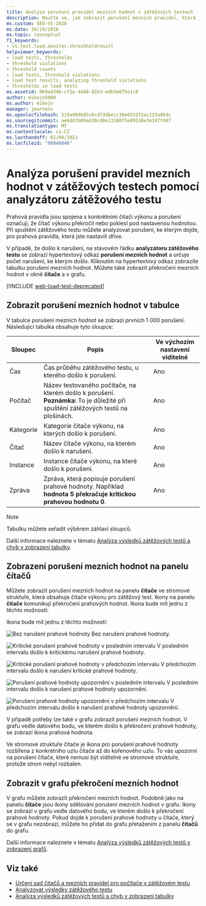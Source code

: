 ```yaml
---
title: Analýza porušení pravidel mezních hodnot v zátěžových testech
description: Naučte se, jak zobrazit porušení mezních pravidel, která jste nastavili, abyste mohli analyzovat porušení.
ms.custom: SEO-VS-2020
ms.date: 10/19/2016
ms.topic: conceptual
f1_keywords:
- vs.test.load.monitor.threshholdresult
helpviewer_keywords:
- load tests, thresholds
- threshold violations
- threshold counts
- load tests, threshold violations
- load test results, analyzing threshold violations
- thresholds in load tests
ms.assetid: 969ed346-cf2e-4d48-82b3-edb3e075e1c0
author: mikejo5000
ms.author: mikejo
manager: jmartens
ms.openlocfilehash: 519a908b85c6cdf3dbecc38e032d72ac223a8bdc
ms.sourcegitcommit: ae6d47b09a439cd0e13180f5e89510e3e347fd47
ms.translationtype: MT
ms.contentlocale: cs-CZ
ms.lasthandoff: 02/08/2021
ms.locfileid: "99948046"
---
```

# <a name="analyzing-threshold-rule-violations-in-load-tests-using-the-load-test-analyzer"></a>Analýza porušení pravidel mezních hodnot v zátěžových testech pomocí analyzátoru zátěžového testu

Prahová pravidla jsou spojena s konkrétními čítači výkonu a porušení označují, že čítač výkonu překročil nebo poklesl pod nastavenou hodnotou. Při spuštění zátěžového testu můžete analyzovat porušení, ke kterým dojde, pro prahová pravidla, která jste nastavili dříve.

V případě, že došlo k narušení, na stavovém řádku **analyzátoru zátěžového testu** se zobrazí hypertextový odkaz **porušení mezních hodnot** a určuje počet narušení, ke kterým došlo. Kliknutím na hypertextový odkaz zobrazíte tabulku porušení mezních hodnot. Můžete také zobrazit překročení mezních hodnot v okně **čítače** a v grafu.

[!INCLUDE [web-load-test-deprecated](includes/web-load-test-deprecated.md)]

## <a name="view-threshold-violations-in-the-table"></a>Zobrazit porušení mezních hodnot v tabulce

V tabulce porušení mezních hodnot se zobrazí prvních 1 000 porušení. Následující tabulka obsahuje tyto sloupce:

|Sloupec|Popis|Ve výchozím nastavení viditelné|
|-|-|-|
|Čas|Čas průběhu zátěžového testu, u kterého došlo k porušení.|Ano|
|Počítač|Název testovaného počítače, na kterém došlo k porušení. **Poznámka:**  To je důležité při spuštění zátěžových testů na plošinách.|Ano|
|Kategorie|Kategorie čítače výkonu, na kterých došlo k porušení.|Ano|
|Čítač|Název čítače výkonu, na kterém došlo k narušení.|Ano|
|Instance|Instance čítače výkonu, na které došlo k porušení.|Ano|
|Zpráva|Zpráva, která popisuje porušení prahové hodnoty. Například **hodnota 5 překračuje kritickou prahovou hodnotu 0**.|Ano|

> [!NOTE]
> Tabulku můžete seřadit výběrem záhlaví sloupců.

Další informace naleznete v tématu [Analýza výsledků zátěžových testů a chyb v zobrazení tabulky](../test/analyze-load-test-results-and-errors-in-the-tables-view.md).

## <a name="view-threshold-violations-in-the-counters-panel"></a>Zobrazení porušení mezních hodnot na panelu čítačů

Můžete zobrazit porušení mezních hodnot na panelu **čítače** ve stromové struktuře, která obsahuje čítače výkonu pro zátěžový test. Ikony na panelu **čítače** komunikují překročení prahových hodnot. Ikona bude mít jednu z těchto možností:

Ikona bude mít jednu z těchto možností:

![Bez narušení prahové hodnoty](../test/media/icon_ltest_1.gif) Bez narušení prahové hodnoty.

![Kritické porušení prahové hodnoty v posledním intervalu](../test/media/icon_ltest_2.gif) V posledním intervalu došlo k kritickému narušení prahové hodnoty.

![Kritické porušení prahové hodnoty v předchozím intervalu](../test/media/icon_ltest_3.gif) V předchozím intervalu došlo k narušení kritické prahové hodnoty.

![Porušení prahové hodnoty upozornění v posledním intervalu](../test/media/icon_ltest_4.gif) V posledním intervalu došlo k narušení prahové hodnoty upozornění.

![Porušení prahové hodnoty upozornění v předchozím intervalu](../test/media/icon_ltest_5.gif) V předchozím intervalu došlo k narušení prahové hodnoty upozornění.

V případě potřeby lze také v grafu zobrazit porušení mezních hodnot. V grafu vedle datového bodu, ve kterém došlo k překročení prahové hodnoty, se zobrazí ikona prahová hodnota.

Ve stromové struktuře čítače je ikona pro porušení prahové hodnoty rozšířena z konkrétního uzlu čítače až do kořenového uzlu. To vás upozorní na porušení čítače, které nemusí být viditelné ve stromové struktuře, protože strom nebyl rozbalen.

## <a name="view-threshold-violations-on-the-graph"></a>Zobrazit v grafu překročení mezních hodnot

V grafu můžete zobrazit překročení mezních hodnot. Podobně jako na panelu **čítače** jsou ikony sdělování porušení mezních hodnot v grafu. Ikony se zobrazí v grafu vedle datového bodu, ve kterém došlo k překročení prahové hodnoty. Pokud dojde k porušení prahové hodnoty u čítače, který se v grafu nezobrazí, můžete ho přidat do grafu přetažením z panelu **čítačů** do grafu.

Další informace naleznete v tématu [Analýza výsledků zátěžových testů v zobrazení grafů](../test/analyze-load-test-results-in-the-graphs-view.md).

## <a name="see-also"></a>Viz také

- [Určení sad čítačů a mezních pravidel pro počítače v zátěžovém testu](../test/specify-counter-sets-and-threshold-rules-for-load-testing.md)
- [Analyzovat výsledky zátěžového testu](../test/analyze-load-test-results-using-the-load-test-analyzer.md)
- [Analýza výsledků zátěžových testů a chyb v zobrazení tabulky](../test/analyze-load-test-results-and-errors-in-the-tables-view.md)
